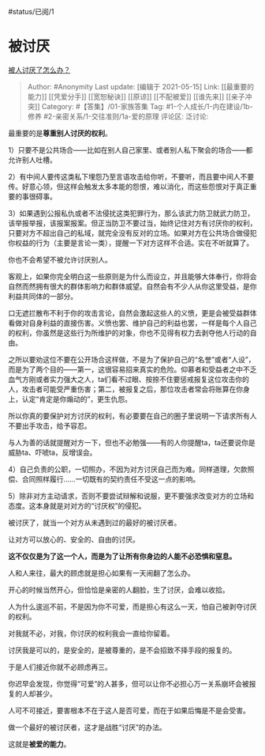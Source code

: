 #status/已阅/1

# 被讨厌

[被人讨厌了怎么办？](https://www.zhihu.com/question/27870401/answer/1455622847)

> Author: #Anonymity
> Last update: [编辑于 2021-05-15]
> Link: [[最重要的能力]] [[凭爱分手]] [[宽恕秘诀]] [[原谅]] [[不配被爱]] [[谁先来]] [[亲子冲突]]
> Category: #【答集】/01-家族答集
> Tag: #1-个人成长/1-内在建设/1b-修养 #2-亲密关系/1-交往准则/1a-爱的原理
> 评论区:
> 泛讨论:

最重要的是**尊重别人讨厌的权利**。

1）只要不是公共场合——比如在别人自己家里、或者别人私下聚会的场合——都允许别人吐槽。

2）有中间人要传这类私下埋怨乃至言语攻击给你听，不要听，而且要中间人不要传。好意心领，但这样会触发太多本能的怨恨，难以消化，而这些怨恨对于真正重要的事很碍事。

3）如果遇到公报私仇或者不法侵扰这类犯罪行为，那么该武力防卫就武力防卫，该举报举报，该报案报案。但正当防卫不要过当，始终记住对方有讨厌你的权利，只要对方不超出自己的私域，就完全没有反对的立场。如果对方在公共场合做侵犯你权益的行为（主要是言论一类），提醒一下对方这样不合适。实在不听就算了。

你也不会希望不被允许讨厌别人。

客观上，如果你完全明白这一些原则是为什么而设立，并且能够大体奉行，你将会自然而然拥有很大的群体影响力和群体威望。自然会有不少人从你这里受益，是你利益共同体的一部分。

口无遮拦散布不利于你的攻击言论，自然会激起这些人的义愤，更是会被受益群体看做对自身利益的直接伤害。义愤也罢、维护自己的利益也罢，一样是每个人自己的权利，你虽然是这些行为所维护的对象，你也不见得有权力去剥夺他人行动的自由。

之所以要劝这位不要在公开场合这样做，不是为了保护自己的“名誉”或者“人设”，而是为了两个目的——第一，这很容易招来真实的危险。仰慕者和受益者之中不乏血气方刚或者实力强大之人，ta们看不过眼、按捺不住要惩戒报复这位攻击你的人，攻击者可能受严重伤害；第二，被报复之后，那位攻击者常会将账算在你身上，认定“肯定是你煽动的”，更生仇怨。

所以你真的要保护对方讨厌的权利，有必要要在自己的圈子里说明一下请求所有人不要出手攻击，给予容忍。

与人为善的话就提醒对方一下，但也不必勉强——有的人你提醒ta，ta还要说你是威胁ta、吓唬ta，反增误会。

4）自己负责的公职，一切照办，不因为对方讨厌自己而为难。同样道理，欠款照偿、合同照样履行……一切既有的契约责任不受这一点的影响。

5）除非对方主动请求，否则不要尝试辩解和说服，更不要强求改变对方的立场和态度。这本身就是对对方的“讨厌权”的侵犯。

被讨厌了，就当一个对方从未遇到过的最好的被讨厌者。

让对方可以放心的、安全的、自由的讨厌。

**这不仅仅是为了这一个人，而是为了让所有你身边的人能不必恐惧和窒息。**

人和人来往，最大的顾虑就是担心如果有一天闹翻了怎么办。

开心的时候当然开心，但恰恰是亲密的人翻脸，生了讨厌，会难以收拾。

人为什么逡巡不前，不是因为你不可爱，而是担心有这么一天，怕自己被剥夺讨厌的权利。

对我就不必，对我，你讨厌的权利我会一直给你留着。

讨厌我是可以的，是安全的，是被尊重的，是不会招致不择手段的报复的。

于是人们接近你就不必顾虑再三。

你迟早会发现，你觉得“可爱”的人甚多，但可以让你不必担心万一关系崩坏会被报复的人却甚少。

人可不可接近，要害根本不在于这人是否可爱，而在于如果后悔是不是会受害。

做一个最好的被讨厌者，这才是战胜“讨厌”的办法。

这就是**被爱的能力**。
